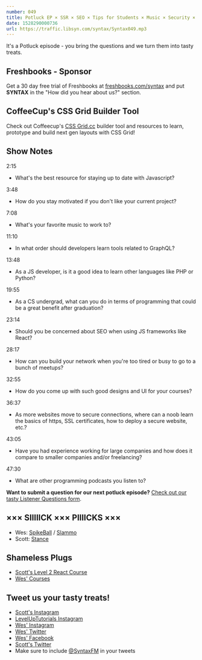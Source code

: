 ```yaml
---
number: 049
title: Potluck EP × SSR × SEO × Tips for Students × Music × Security × GraphQL
date: 1528290000736
url: https://traffic.libsyn.com/syntax/Syntax049.mp3
---
```


It's a Potluck episode - you bring the questions and we turn them into tasty treats.

## Freshbooks - Sponsor

Get a 30 day free trial of Freshbooks at [freshbooks.com/syntax](https://freshbooks.com/syntax) and put **SYNTAX** in the "How did you hear about us?" section.

## CoffeeCup's CSS Grid Builder Tool

Check out Coffeecup's [CSS Grid.cc](https://cssgrid.cc/) builder tool and resources to learn, prototype and build next gen layouts with CSS Grid!

## Show Notes

2:15

- What's the best resource for staying up to date with Javascript?

3:48

- How do you stay motivated if you don't like your current project?

7:08

- What's your favorite music to work to?

11:10

- In what order should developers learn tools related to GraphQL?

13:48

- As a JS developer, is it a good idea to learn other languages like PHP or Python?

19:55

- As a CS undergrad, what can you do in terms of programming that could be a great benefit after graduation?

23:14

- Should you be concerned about SEO when using JS frameworks like React?

28:17

- How can you build your network when you're too tired or busy to go to a bunch of meetups?

32:55

- How do you come up with such good designs and UI for your courses?

36:37

- As more websites move to secure connections, where can a noob learn the basics of https, SSL certificates, how to deploy a secure website, etc.?

43:05

- Have you had experience working for large companies and how does it compare to smaller companies and/or freelancing?

47:30

- What are other programming podcasts you listen to?

**Want to submit a question for our next potluck episode?** [Check out our tasty Listener Questions form](https://docs.google.com/forms/d/e/1FAIpQLSfQlAo1wXHiJMySdU-h8QMtfoz92aMS9eycEHXB6eRCLh8KHA/viewform).

## ××× SIIIIICK ××× PIIIICKS ×××

- Wes: [SpikeBall](https://amzn.to/2kzAjXO) / [Slammo](https://amzn.to/2shGaVM)
- Scott: [Stance](https://www.youtube.com/user/stanceelements)

## Shameless Plugs

- [Scott's Level 2 React Course](https://LevelUpTutorials.com/store)
- [Wes' Courses](https://wesbos.com/courses)

## Tweet us your tasty treats!

- [Scott's Instagram](https://www.instagram.com/stolinski/)
- [LevelUpTutorials Instagram](https://www.instagram.com/LevelUpTutorials/)
- [Wes' Instagram](https://www.instagram.com/wesbos/)
- [Wes' Twitter](https://twitter.com/wesbos)
- [Wes' Facebook](https://www.facebook.com/wesbos.developer)
- [Scott's Twitter](https://twitter.com/stolinski)
- Make sure to include [@SyntaxFM](https://twitter.com/SyntaxFM) in your tweets
